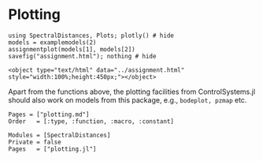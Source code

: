 # Plotting

```@example
using SpectralDistances, Plots; plotly() # hide
models = examplemodels(2)
assignmentplot(models[1], models[2])
savefig("assignment.html"); nothing # hide
```
```@raw html
<object type="text/html" data="../assignment.html" style="width:100%;height:450px;"></object>
```

Apart from the functions above, the plotting facilities from ControlSystems.jl should also work on models from this package, e.g., `bodeplot, pzmap` etc.

```@index
Pages = ["plotting.md"]
Order   = [:type, :function, :macro, :constant]
```
```@autodocs
Modules = [SpectralDistances]
Private = false
Pages   = ["plotting.jl"]
```
